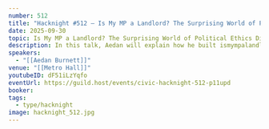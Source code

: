 ```yaml
---
number: 512
title: "Hacknight #512 – Is My MP a Landlord? The Surprising World of Political Ethics Disclosures"
date: 2025-09-30
topic: Is My MP a Landlord? The Surprising World of Political Ethics Disclosures
description: In this talk, Aedan will explain how he built ismympalandlord.ca - the most centralized repository of public ethics disclosures for all provincial and federal elected officials in Canada, and many of the surprising and unexpected things he learned in the process.
speakers:
  - "[[Aedan Burnett]]"
venue: "[[Metro Hall]]"
youtubeID: dF51iLzYqfo
eventUrl: https://guild.host/events/civic-hacknight-512-p11upd
booker:
tags:
  - type/hacknight
image: hacknight_512.jpg
---
```

